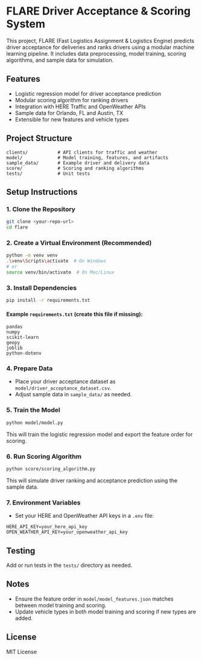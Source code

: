 # FLARE Driver Acceptance & Scoring System

This project, FLARE (Fast Logistics Assignment & Logistics Engine) predicts driver acceptance for deliveries and ranks drivers using a modular machine learning pipeline. It includes data preprocessing, model training, scoring algorithms, and sample data for simulation.

## Features

- Logistic regression model for driver acceptance prediction
- Modular scoring algorithm for ranking drivers
- Integration with HERE Traffic and OpenWeather APIs
- Sample data for Orlando, FL and Austin, TX
- Extensible for new features and vehicle types

## Project Structure

```
clients/           # API clients for traffic and weather
model/             # Model training, features, and artifacts
sample_data/       # Example driver and delivery data
score/             # Scoring and ranking algorithms
tests/             # Unit tests
```

## Setup Instructions

### 1. Clone the Repository

```sh
git clone <your-repo-url>
cd flare
```

### 2. Create a Virtual Environment (Recommended)

```sh
python -m venv venv
.\venv\Scripts\activate  # On Windows
# or
source venv/bin/activate  # On Mac/Linux
```

### 3. Install Dependencies

```sh
pip install -r requirements.txt
```

#### Example `requirements.txt` (create this file if missing):

```
pandas
numpy
scikit-learn
geopy
joblib
python-dotenv
```

### 4. Prepare Data

- Place your driver acceptance dataset as `model/driver_acceptance_dataset.csv`.
- Adjust sample data in `sample_data/` as needed.

### 5. Train the Model

```sh
python model/model.py
```

This will train the logistic regression model and export the feature order for scoring.

### 6. Run Scoring Algorithm

```sh
python score/scoring_algorithm.py
```

This will simulate driver ranking and acceptance prediction using the sample data.

### 7. Environment Variables

- Set your HERE and OpenWeather API keys in a `.env` file:

```
HERE_API_KEY=your_here_api_key
OPEN_WEATHER_API_KEY=your_openweather_api_key
```

## Testing

Add or run tests in the `tests/` directory as needed.

## Notes

- Ensure the feature order in `model/model_features.json` matches between model training and scoring.
- Update vehicle types in both model training and scoring if new types are added.

## License

MIT License
